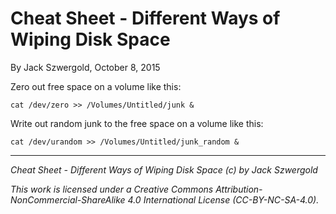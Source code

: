 # Cheat Sheet - Different Ways of Wiping Disk Space

By Jack Szwergold, October 8, 2015

Zero out free space on a volume like this:

    cat /dev/zero >> /Volumes/Untitled/junk &

Write out random junk to the free space on a volume like this:

    cat /dev/urandom >> /Volumes/Untitled/junk_random &

***

*Cheat Sheet - Different Ways of Wiping Disk Space (c) by Jack Szwergold*

*This work is licensed under a Creative Commons Attribution-NonCommercial-ShareAlike 4.0 International License (CC-BY-NC-SA-4.0).*